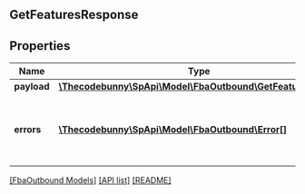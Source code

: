 ## GetFeaturesResponse

## Properties

Name | Type | Description | Notes
------------ | ------------- | ------------- | -------------
**payload** | [**\Thecodebunny\SpApi\Model\FbaOutbound\GetFeaturesResult**](GetFeaturesResult.md) |  | [optional]
**errors** | [**\Thecodebunny\SpApi\Model\FbaOutbound\Error[]**](Error.md) | A list of error responses returned when a request is unsuccessful. | [optional]

[[FbaOutbound Models]](../) [[API list]](../../Api) [[README]](../../../README.md)
